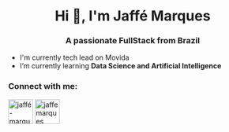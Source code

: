 <h1 align="center">Hi 👋, I'm Jaffé Marques</h1>
<h3 align="center">A passionate FullStack from Brazil</h3>

- I'm currently tech lead on Movida
- I’m currently learning **Data Science and Artificial Intelligence**

<h3 align="left">Connect with me:</h3>
<p align="left">
<a href="https://linkedin.com/in/jaffé-marques-04a983169" target="blank"><img align="center" src="https://aegmedia.com.br/wp-content/uploads/2021/05/stack-overflow.png" alt="jaffé-marques-04a983169" height="50" width="50" /></a>
<a href="https://www.linkedin.com/in/jaff%C3%A9-marques-04a983169/" target="_BLANK"><img align="center" src="https://aegmedia.com.br/wp-content/uploads/2021/05/linkedin.png" alt="jaffemarques" height="50" width="50" /></a>
</p>
